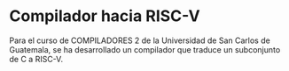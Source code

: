 # Compilador hacia RISC-V   

Para el curso de COMPILADORES 2 de la Universidad de San Carlos de Guatemala, se ha desarrollado un compilador que traduce un subconjunto de C a RISC-V.